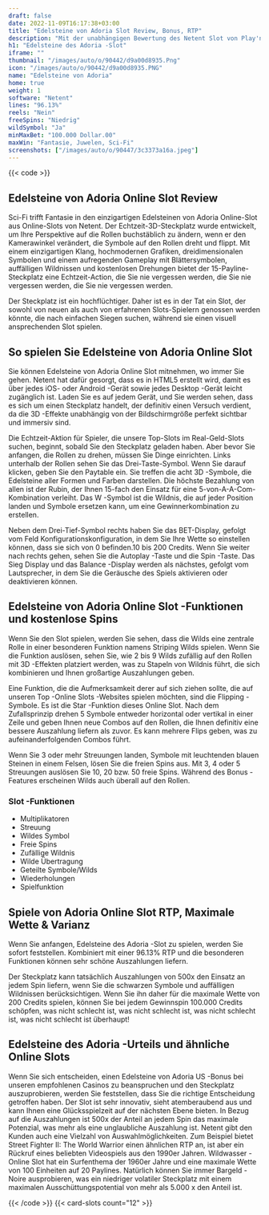 ```yaml
---
draft: false
date: 2022-11-09T16:17:38+03:00
title: "Edelsteine von Adoria Slot Review, Bonus, RTP"
description: "Mit der unabhängigen Bewertung des Netent Slot von Play'n Go können Sie hier kostenlos oder echtes Geld spielen und hier einen Bonus erhalten!"
h1: "Edelsteine des Adoria -Slot"
iframe: ""
thumbnail: "/images/auto/o/90442/d9a00d8935.Png"
icon: "/images/auto/o/90442/d9a00d8935.PNG"
name: "Edelsteine von Adoria"
home: true
weight: 1
software: "Netent"
lines: "96.13%"
reels: "Nein"
freeSpins: "Niedrig"
wildSymbol: "Ja"
minMaxBet: "100.000 Dollar.00"
maxWin: "Fantasie, Juwelen, Sci-Fi"
screenshots: ["/images/auto/o/90447/3c3373a16a.jpeg"]
---
```


{{< code >}}<h2>Edelsteine von Adoria Online Slot Review</h2><p>Sci-Fi trifft Fantasie in den einzigartigen Edelsteinen von Adoria Online-Slot aus Online-Slots von Netent. Der Echtzeit-3D-Steckplatz wurde entwickelt, um Ihre Perspektive auf die Rollen buchstäblich zu ändern, wenn er den Kamerawinkel verändert, die Symbole auf den Rollen dreht und flippt. Mit einem einzigartigen Klang, hochmodernen Grafiken, dreidimensionalen Symbolen und einem aufregenden Gameplay mit Blättersymbolen, auffälligen Wildnissen und kostenlosen Drehungen bietet der 15-Payline-Steckplatz eine Echtzeit-Action, die Sie nie vergessen werden, die Sie nie vergessen werden, die Sie nie vergessen werden.</p><p>Der Steckplatz ist ein hochflüchtiger. Daher ist es in der Tat ein Slot, der sowohl von neuen als auch von erfahrenen Slots-Spielern genossen werden könnte, die nach einfachen Siegen suchen, während sie einen visuell ansprechenden Slot spielen.</p><h2> So spielen Sie Edelsteine von Adoria Online Slot</h2><p>Sie können Edelsteine von Adoria Online Slot mitnehmen, wo immer Sie gehen. Netent hat dafür gesorgt, dass es in HTML5 erstellt wird, damit es über jedes iOS- oder Android -Gerät sowie jedes Desktop -Gerät leicht zugänglich ist. Laden Sie es auf jedem Gerät, und Sie werden sehen, dass es sich um einen Steckplatz handelt, der definitiv einen Versuch verdient, da die 3D -Effekte unabhängig von der Bildschirmgröße perfekt sichtbar und immersiv sind.</p><p>Die Echtzeit-Aktion für Spieler, die unsere Top-Slots im Real-Geld-Slots suchen, beginnt, sobald Sie den Steckplatz geladen haben. Aber bevor Sie anfangen, die Rollen zu drehen, müssen Sie Dinge einrichten. Links unterhalb der Rollen sehen Sie das Drei-Taste-Symbol. Wenn Sie darauf klicken, geben Sie den Paytable ein. Sie treffen die acht 3D -Symbole, die Edelsteine aller Formen und Farben darstellen. Die höchste Bezahlung von allen ist der Rubin, der Ihnen 15-fach den Einsatz für eine 5-von-A-A-Com-Kombination verleiht. Das W -Symbol ist die Wildnis, die auf jeder Position landen und Symbole ersetzen kann, um eine Gewinnerkombination zu erstellen.</p><p>Neben dem Drei-Tief-Symbol rechts haben Sie das BET-Display, gefolgt vom Feld Konfigurationskonfiguration, in dem Sie Ihre Wette so einstellen können, dass sie sich von 0 befinden.10 bis 200 Credits. Wenn Sie weiter nach rechts gehen, sehen Sie die Autoplay -Taste und die Spin -Taste. Das Sieg Display und das Balance -Display werden als nächstes, gefolgt vom Lautsprecher, in dem Sie die Geräusche des Spiels aktivieren oder deaktivieren können.</p><h2> Edelsteine von Adoria Online Slot -Funktionen und kostenlose Spins</h2><p> Wenn Sie den Slot spielen, werden Sie sehen, dass die Wilds eine zentrale Rolle in einer besonderen Funktion namens Striping Wilds spielen. Wenn Sie die Funktion auslösen, sehen Sie, wie 2 bis 9 Wilds zufällig auf den Rollen mit 3D -Effekten platziert werden, was zu Stapeln von Wildnis führt, die sich kombinieren und Ihnen großartige Auszahlungen geben.</p><p> Eine Funktion, die die Aufmerksamkeit derer auf sich ziehen sollte, die auf unseren Top -Online Slots -Websites spielen möchten, sind die Flipping -Symbole. Es ist die Star -Funktion dieses Online Slot. Nach dem Zufallsprinzip drehen 5 Symbole entweder horizontal oder vertikal in einer Zeile und geben Ihnen neue Combos auf den Rollen, die Ihnen definitiv eine bessere Auszahlung liefern als zuvor. Es kann mehrere Flips geben, was zu aufeinanderfolgenden Combos führt.</p><p> Wenn Sie 3 oder mehr Streuungen landen, Symbole mit leuchtenden blauen Steinen in einem Felsen, lösen Sie die freien Spins aus. Mit 3, 4 oder 5 Streuungen auslösen Sie 10, 20 bzw. 50 freie Spins. Während des Bonus -Features erscheinen Wilds auch überall auf den Rollen.</p><h3>
Slot -Funktionen</h3><ul>
<li></span>
Multiplikatoren</li>
<li></span>
Streuung</li>
<li></span>
Wildes Symbol</li>
<li></span>
Freie Spins</li>
<li></span>
Zufällige Wildnis</li>
<li></span>
Wilde Übertragung</li>
<li></span>
Geteilte Symbole/Wilds</li>
<li></span>
Wiederholungen</li>
<li></span>
Spielfunktion</li></ul><h2>Spiele von Adoria Online Slot RTP, Maximale Wette & Varianz</h2><p>Wenn Sie anfangen, Edelsteine des Adoria -Slot zu spielen, werden Sie sofort feststellen. Kombiniert mit einer 96.13% RTP und die besonderen Funktionen können sehr schöne Auszahlungen liefern.</p><p>Der Steckplatz kann tatsächlich Auszahlungen von 500x den Einsatz an jedem Spin liefern, wenn Sie die schwarzen Symbole und auffälligen Wildnissen berücksichtigen. Wenn Sie ihn daher für die maximale Wette von 200 Credits spielen, können Sie bei jedem Gewinnspin 100.000 Credits schöpfen, was nicht schlecht ist, was nicht schlecht ist, was nicht schlecht ist, was nicht schlecht ist überhaupt!</p><h2>Edelsteine des Adoria -Urteils und ähnliche Online Slots</h2><p>Wenn Sie sich entscheiden, einen Edelsteine von Adoria US -Bonus bei unseren empfohlenen Casinos zu beanspruchen und den Steckplatz auszuprobieren, werden Sie feststellen, dass Sie die richtige Entscheidung getroffen haben. Der Slot ist sehr innovativ, sieht atemberaubend aus und kann Ihnen eine Glücksspielzeit auf der nächsten Ebene bieten. In Bezug auf die Auszahlungen ist 500x der Anteil an jedem Spin das maximale Potenzial, was mehr als eine unglaubliche Auszahlung ist. Netent gibt den Kunden auch eine Vielzahl von Auswahlmöglichkeiten. Zum Beispiel bietet Street Fighter II: The World Warrior einen ähnlichen RTP an, ist aber ein Rückruf eines beliebten Videospiels aus den 1990er Jahren. Wildwasser -Online Slot hat ein Surfenthema der 1960er Jahre und eine maximale Wette von 100 Einheiten auf 20 Paylines. Natürlich können Sie immer Bargeld -Noire ausprobieren, was ein niedriger volatiler Steckplatz mit einem maximalen Ausschüttungspotential von mehr als 5.000 x den Anteil ist.</p>{{< /code >}}
 {{< card-slots count="12" >}}